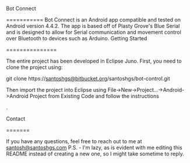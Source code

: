Bot Connect

===========
Bot Connect is an Android app compatible and tested on Android version 4.4.2. The app is based off of Plasty Grove's Blue Serial and is designed to allow for Serial communication and movement control over Bluetooth to devices such as Arduino. 
Getting Started

===============


The entire project has been developed in Eclipse Juno. First, you need to clone the project using:

git clone  https://santoshgs@bitbucket.org/santoshgs/bot-control.git

Then import the project into Eclipse using File->New->Project...->Android->Android Project from Existing Code and follow the instructions

.

Contact

=======


If you have any questions, feel free to reach out to me at santosh@santoshgs.com
P.S. - I'm lazy, as is evident with me editing this README instead of creating a new one, so I might take sometime to reply.